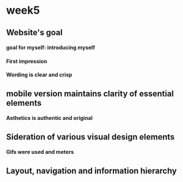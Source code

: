 # week5
## Website's goal
#### goal for myself: introducing myself

#### First impression

#### Wording is clear and crisp

## mobile version maintains clarity of essential elements


#### Asthetics is authentic and original

## Sideration of various visual design elements 
#### Gifs were used and meters

## Layout, navigation and information hierarchy
